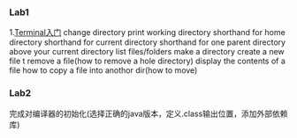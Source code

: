 ### Lab1
1.[Terminal入门](https://sp24.datastructur.es/labs/lab01/terminal/)
change directory
print working directory
shorthand for home directory
shorthand for current directory
shorthand for one parent directory above your current directory
list files/folders
make a directory
create a new file t
remove a file(how to remove a hole directory)
display the contents of a file
how to copy a file into anothor dir(how to move)

### Lab2
完成对编译器的初始化(选择正确的java版本，定义.class输出位置，添加外部依赖库)